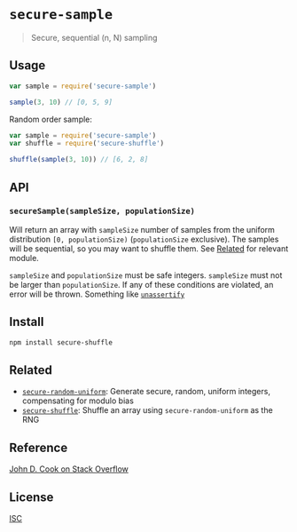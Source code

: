 # `secure-sample`

> Secure, sequential (n, N) sampling

## Usage

```js
var sample = require('secure-sample')

sample(3, 10) // [0, 5, 9]

```

Random order sample:

```js
var sample = require('secure-sample')
var shuffle = require('secure-shuffle')

shuffle(sample(3, 10)) // [6, 2, 8]

```

## API

### `secureSample(sampleSize, populationSize)`

Will return an array with `sampleSize` number of samples from the uniform
distribution `[0, populationSize)` (`populationSize` exclusive). The samples
will be sequential, so you may want to shuffle them. See [Related](#related) for
relevant module.

`sampleSize` and `populationSize` must be safe integers. `sampleSize` must not be
larger than `populationSize`. If any of these conditions are violated, an error
will be thrown. Something like [`unassertify`](https://github.com/twada/unassertify)

## Install

```sh
npm install secure-shuffle
```

## Related

* [`secure-random-uniform`](https://github.com/emilbayes/secure-random-uniform): Generate secure, random, uniform integers, compensating for modulo bias
* [`secure-shuffle`](https://github.com/emilbayes/secure-shuffle): Shuffle an array using `secure-random-uniform` as the RNG

## Reference

[John D. Cook on Stack Overflow](http://stackoverflow.com/a/311716)

## License

[ISC](LICENSE.md)
